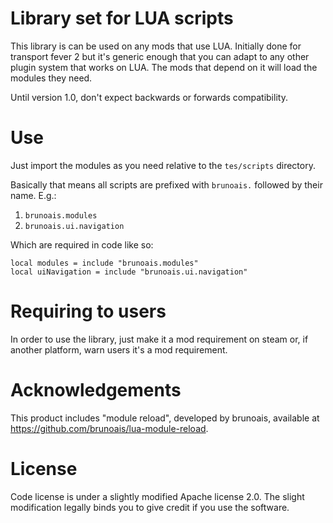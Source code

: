 # Library set for LUA scripts

This library is can be used on any mods that use LUA. Initially done for transport fever 2 but it's generic enough that you can adapt to any other plugin system that works on LUA. The mods that depend on it will load the modules they need.

Until version 1.0, don't expect backwards or forwards compatibility.

# Use

Just import the modules as you need relative to the `tes/scripts` directory.

Basically that means all scripts are prefixed with `brunoais.` followed by their name. E.g.:

1. `brunoais.modules`
2. `brunoais.ui.navigation`

Which are required in code like so:

```
local modules = include "brunoais.modules"
local uiNavigation = include "brunoais.ui.navigation"
```


# Requiring to users

In order to use the library, just make it a mod requirement on steam or, if another platform, warn users it's a mod requirement.

# Acknowledgements
This product includes "module reload", developed by brunoais, available at https://github.com/brunoais/lua-module-reload.

# License

Code license is under a slightly modified Apache license 2.0. The slight modification legally binds you to give credit if you use the software.
